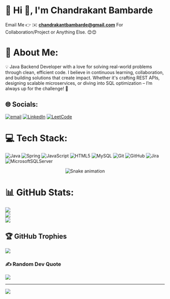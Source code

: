 
# 💫 Hi 👋, I'm Chandrakant Bambarde

Email Me 👉 ✉️ **chandrakantbambarde@gmail.com** For Collaboration/Project or Anything Else. 😊😊
# 💫 About Me:
💡 Java Backend Developer with a love for solving real-world problems through clean, efficient code. I believe in continuous learning, collaboration, and building solutions that create impact. Whether it's crafting REST APIs, designing scalable microservices, or diving into SQL optimization – I’m always up for the challenge! 🚀


## 🌐 Socials:
[![email](https://img.shields.io/badge/Email-D14836?logo=gmail&logoColor=white)](mailto:chandrakantbambarde@gmail.com) 
[![LinkedIn](https://img.shields.io/badge/LinkedIn-0077B5?logo=linkedin&logoColor=white)](https://www.linkedin.com/in/chandrakantbambarde/)
[![LeetCode](https://img.shields.io/badge/LeetCode-FFA116?logo=leetcode&logoColor=white)](https://leetcode.com/your-username/)

# 💻 Tech Stack:
![Java](https://img.shields.io/badge/java-%23ED8B00.svg?style=for-the-badge&logo=openjdk&logoColor=white) ![Spring](https://img.shields.io/badge/spring-%236DB33F.svg?style=for-the-badge&logo=spring&logoColor=white) ![JavaScript](https://img.shields.io/badge/javascript-%23323330.svg?style=for-the-badge&logo=javascript&logoColor=%23F7DF1E)  ![HTML5](https://img.shields.io/badge/html5-%23E34F26.svg?style=for-the-badge&logo=html5&logoColor=white) ![MySQL](https://img.shields.io/badge/mysql-4479A1.svg?style=for-the-badge&logo=mysql&logoColor=white) ![Git](https://img.shields.io/badge/git-%23F05033.svg?style=for-the-badge&logo=git&logoColor=white) ![GitHub](https://img.shields.io/badge/github-%23121011.svg?style=for-the-badge&logo=github&logoColor=white) ![Jira](https://img.shields.io/badge/jira-%230A0FFF.svg?style=for-the-badge&logo=jira&logoColor=white) ![MicrosoftSQLServer](https://img.shields.io/badge/Microsoft%20SQL%20Server-CC2927?style=for-the-badge&logo=microsoft%20sql%20server&logoColor=white)


<div align="center">
  <img src="https://profile-readme-generator.com/assets/snake.svg" alt="Snake animation" />
</div>

# 📊 GitHub Stats:
![](https://github-readme-stats.vercel.app/api?username=chandrakantbambarde&theme=radical&hide_border=true&include_all_commits=false&count_private=false)<br/>
![](https://nirzak-streak-stats.vercel.app/?user=chandrakantbambarde&theme=radical&hide_border=true)<br/>
![](https://github-readme-stats.vercel.app/api/top-langs/?username=chandrakantbambarde&theme=radical&hide_border=true&include_all_commits=false&count_private=false&layout=compact)

## 🏆 GitHub Trophies
![](https://github-profile-trophy.vercel.app/?username=chandrakantbambarde&theme=radical&no-frame=false&no-bg=true&margin-w=4)

### ✍️ Random Dev Quote
![](https://quotes-github-readme.vercel.app/api?type=horizontal&theme=radical)

---
[![](https://visitcount.itsvg.in/api?id=chandrakantbambarde&icon=0&color=0)](https://visitcount.itsvg.in)

<!-- Proudly created with GPRM ( https://gprm.itsvg.in ) -->
